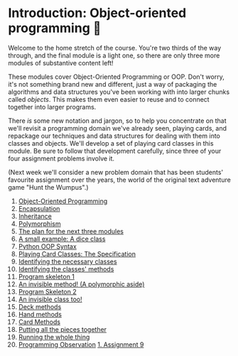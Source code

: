 # Introduction: Object-oriented programming 🎁

Welcome to the home stretch of the course. You're two thirds of the way through, and the final module is a light one, so there are
only three more modules of substantive content left!

These modules cover Object-Oriented Programming or OOP. Don't worry, it's not something brand new and different, just a way of packaging the algorithms and data structures you've been working with into larger chunks called _objects_. This makes them even easier to reuse and to connect together into larger programs.

There _is_ some new notation and jargon, so to help you concentrate on that we'll revisit a programming domain we've already seen, playing cards, and repackage our techniques and data structures for dealing with them into classes and objects. We'll develop a set of playing card classes in this module. Be sure to follow that development carefully, since three of your four assignment problems involve it.

(Next week we'll consider a new problem domain that has been students' favourite assignment over the years, the world of the original text adventure game "Hunt the Wumpus".)

1. [Object-Oriented
    Programming](01_Object_oriented_programming.md)
1. [Encapsulation](02_Encapsulation.md)
1. [Inheritance](03_Inheritance.md)
1. [Polymorphism](04_Polymorphism.md)
1. [The plan for the next three
    modules](05_The_plan_for_the_next_three_modules.md)
1. [A small example: A dice
    class](06_A_small_example_A_dice_class.md)
1. [Python OOP
    Syntax](07_Python_OOP_syntax.md)
1. [Playing Card Classes: The
    Specification](08_Playing_card_classes_The_specification.md)
1. [Identifying the necessary
    classes](09_Identifying_the_necessary_classes.md)
1. [Identifying the classes'
    methods](10_Identifying_the_classes_methods.md)
1. [Program skeleton
    1](11_Program_skeleton_1.md)
1. [An invisible method! (A polymorphic
    aside)](12_An_invisible_method_a_polymorphic_aside.md)
1. [Program Skeleton
    2](13_Program_skeleton_2.md)
1. [An invisible class
    too!](14_An_invisible_class_too.md)
1. [Deck methods](15_Deck_methods.md)
1. [Hand methods](16_Hand_methods.md)
1. [Card Methods](17_Card_methods.md)
1. [Putting all the pieces
    together](18_Putting_all_the_pieces_together.md)
1. [Running the whole
    thing](19_Running_the_whole_thing.md)
1. [Programming
    Observation](20_Programming_observation.md)
[1. Assignment 9](90_Assignment_9.md)
